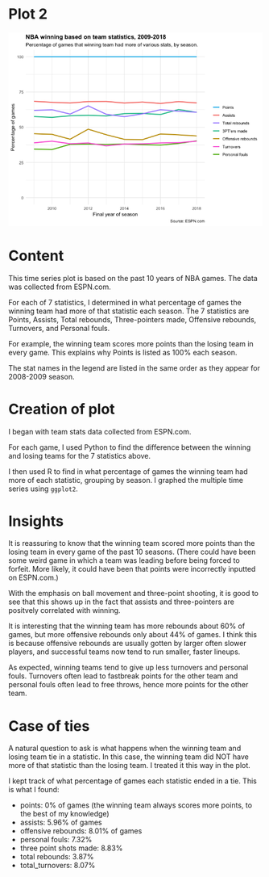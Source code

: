 # Plot 2

![plot2](https://github.com/djjung2/NBA-Data-Analysis/blob/master/Data%20Visualizations/Plot2_July22.png)

# Content

This time series plot is based on the past 10 years of NBA games. The data was collected from ESPN.com.

For each of 7 statistics, I determined in what percentage of games the winning team had more of that statistic each season.
The 7 statistics are Points, Assists, Total rebounds, Three-pointers made, Offensive rebounds, Turnovers, and Personal fouls.

For example, the winning team scores more points than the losing team in every game. 
This explains why Points is listed as 100% each season.

The stat names in the legend are listed in the same order as they appear for 2008-2009 season.

# Creation of plot

I began with team stats data collected from ESPN.com.

For each game, I used Python to find the difference between the winning and losing teams for the 7 statistics above.

I then used R to find in what percentage of games the winning team had more of each statistic, grouping by season.
I graphed the multiple time series using `ggplot2`. 

# Insights

It is reassuring to know that the winning team scored more points than the losing team in every game of the past 10 seasons.
(There could have been some weird game in which a team was leading before being forced to forfeit. More likely, it could have been that points were incorrectly inputted on ESPN.com.)

With the emphasis on ball movement and three-point shooting, it is good to see that this shows up in the fact that assists and three-pointers are positvely correlated with winning.

It is interesting that the winning team has more rebounds about 60% of games, but more offensive rebounds only about 44% of games.
I think this is because offensive rebounds are usually gotten by larger often slower players, and successful teams now tend to run smaller, faster lineups.

As expected, winning teams tend to give up less turnovers and personal fouls. 
Turnovers often lead to fastbreak points for the other team and personal fouls often lead to free throws, hence more points for the other team. 

# Case of ties

A natural question to ask is what happens when the winning team and losing team tie in a statistic.
In this case, the winning team did NOT have more of that statistic than the losing team.
I treated it this way in the plot.

I kept track of what percentage of games each statistic ended in a tie. This is what I found:

- points: 0% of games (the winning team always scores more points, to the best of my knowledge)
- assists: 5.96% of games
- offensive rebounds: 8.01% of games
- personal fouls: 7.32%
- three point shots made: 8.83%
- total rebounds: 3.87% 
- total_turnovers: 8.07%
